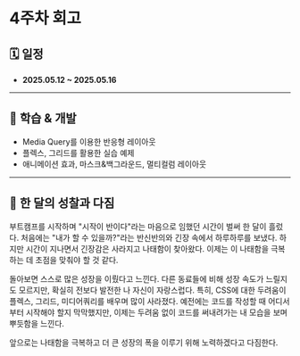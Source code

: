 <!-- 여기에 4주차 회고 내용을 작성해주세요 -->

# 4주차 회고

## 🗓️ 일정

- **2025.05.12 ~ 2025.05.16**

---

## 📘 학습 & 개발

- Media Query를 이용한 반응형 레이아웃
- 플렉스, 그리드를 활용한 실습 예제
- 애니메이션 효과, 마스크&백그라운드, 멀티컬럼 레이아웃

---

## 🌱 한 달의 성찰과 다짐

부트캠프를 시작하며 "시작이 반이다"라는 마음으로 임했던 시간이 벌써 한 달이 흘렀다.
처음에는 "내가 할 수 있을까?"라는 반신반의와 긴장 속에서 하루하루를 보냈다.
하지만 시간이 지나면서 긴장감은 사라지고 나태함이 찾아왔다. 이제는 이 나태함을 극복하는 데 초점을 맞춰야 할 것 같다.

돌아보면 스스로 많은 성장을 이뤘다고 느낀다. 다른 동료들에 비해 성장 속도가 느릴지도 모르지만,
확실히 전보다 발전한 나 자신이 자랑스럽다. 특히, CSS에 대한 두려움이 플렉스, 그리드, 미디어쿼리를 배우며 많이 사라졌다.
예전에는 코드를 작성할 때 어디서부터 시작해야 할지 막막했지만, 이제는 두려움 없이 코드를 써내려가는 내 모습을 보며 뿌듯함을 느낀다.

앞으로는 나태함을 극복하고 더 큰 성장의 폭을 이루기 위해 노력하겠다고 다짐한다.
